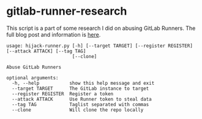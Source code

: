 # gitlab-runner-research

This script is a part of some research I did on abusing GitLab Runners. The full blog post and information is <a href="https://frichetten.com/blog/abusing-gitlab-runners/?pk_campaign=github">here</a>.

```
usage: hijack-runner.py [-h] [--target TARGET] [--register REGISTER] [--attack ATTACK] [--tag TAG]
                        [--clone]

Abuse GitLab Runners

optional arguments:
  -h, --help           show this help message and exit
  --target TARGET      The GitLab instance to target
  --register REGISTER  Register a token
  --attack ATTACK      Use Runner token to steal data
  --tag TAG            Taglist separated with commas
  --clone              Will clone the repo locally
```
